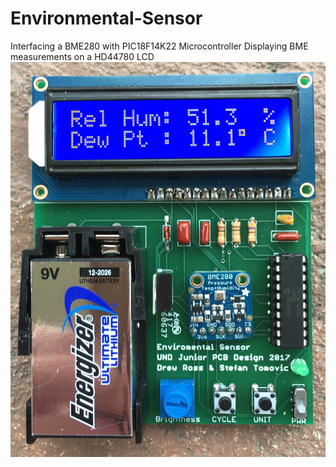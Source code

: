 # Environmental-Sensor
Interfacing a BME280 with PIC18F14K22 Microcontroller
Displaying BME measurements on a HD44780 LCD
![alt text](https://github.com/dross92/Environmental-Sensor/blob/master/boardAssembled_edit.jpg "Assembled Board")
